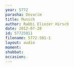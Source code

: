 ```yaml
---
year: 5772
parasha: Devarim
title: Munich
author: Rabbi Eliezer Hirsch
date: 2012-07-28
id: 57725011
filename: 5772-501-1
layout: audio
moment: 
shabbat: 
occasion: 
---
```

